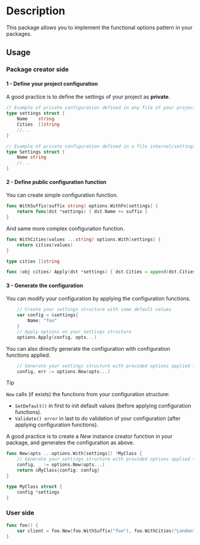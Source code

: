 # Description

This package allows you to implement the functional options pattern in your packages.

## Usage

### Package creator side

#### 1 - Define your project configuration

A good practice is to define the settings of your project as **private**.

```go
// Example of private configuration defined in any file of your project
type settings struct {
	Name 	string
	Cities	[]string
    //...
}

// Example of private configuration defined in a file internal/settings.go of your project
type Settings struct {
	Name string
    //...
}
```

#### 2 - Define public configuration function

You can create simple configuration function.

```go
func WithSuffix(suffix string) options.WithFn[settings] {
	return func(dst *settings) { dst.Name += suffix }
}
```

And same more complex configuration function.

```go
func WithCities(values ...string) options.With[settings] {
	return cities(values)
}

type cities []string

func (obj cities) Apply(dst *settings) { dst.Cities = append(dst.Cities, obj...) }
```

#### 3 - Generate the configuration

You can modify your configuration by applying the configuration functions.
```go
	// Create your settings structure with some default values
	var config = &settings{
		Name: "foo"
	}
	// Apply options on your settings structure
	options.Apply(config, opts...)
```

You can also directly generate the configuration with configuration functions applied.

```go
	// Generate your settings structure with provided options applied to it
	config, err := options.New(opts...)
```

> [!TIP]
> `New` calls (if exists) the functions from your configuration structure:
> - `SetDefault()` in first to init default values (before applying configuration functions).
> - `Validate() error` in last to do validation of your configuration (after applying configuration functions).

A good practice is to create a *New* instance creator function in your package, and generates the configuration as above.

```go
func New(opts ...options.With[settings]) *MyClass {
	// Generate your settings structure with provided options applied to it
	config, _ := options.New(opts...)
	return &MyClass{config: config}
}

type MyClass struct {
	config *settings
}
```

### User side

```go
func foo() {
	var client = foo.New(foo.WithSuffix("foo"), foo.WithCities("London", "Paris"))
}
```
